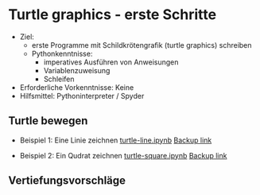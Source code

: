 # Turtle graphics - erste Schritte

- Ziel:
  - erste Programme mit Schildkrötengrafik (turtle graphics) schreiben
  - Pythonkenntnisse:
    - imperatives Ausführen von Anweisungen
    - Variablenzuweisung
    - Schleifen
- Erforderliche Vorkenntnisse: Keine
- Hilfsmittel: Pythoninterpreter / Spyder


## Turtle bewegen

- Beispiel 1: Eine Linie zeichnen [turtle-line.ipynb](turtle-line.ipynb) [Backup link](https://nbviewer.jupyter.org/github/fangohr/jrg/blob/master/03-turtle/turtle-line.ipynb)

- Beispiel 2: Ein Qudrat zeichnen [turtle-square.ipynb](turtle-square.ipynb) [Backup link](https://nbviewer.jupyter.org/github/fangohr/jrg/blob/master/03-turtle/turtle-square.ipynb)
 


## Vertiefungsvorschläge


